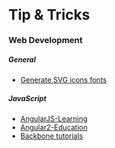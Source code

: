 # Tip & Tricks

###  Web Development 
##### General
  * [Generate SVG icons fonts](https://www.youtube.com/watch?v=8oQCkxfK5Ho)
    
##### JavaScript
  * [AngularJS-Learning](https://github.com/jmcunningham/AngularJS-Learning)
  * [Angular2-Education](https://github.com/timjacobi/angular2-education)
  * [Backbone tutorials](https://github.com/jashkenas/backbone/wiki/Tutorials,-blog-posts-and-example-sites)

